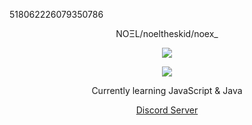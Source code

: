 518062226079350786

</p>
<p align="center">
    NOΞL/noeltheskid/noex_
<p align="center">  
<img src="https://komarev.com/ghpvc/?username=noeltheskid&color=green">
</p>
    <p align="center">
  <img src="https://discord.c99.nl/widget/theme-1/518062226079350786.png" />
</p>
<p align="center">
Currently learning JavaScript & Java
<p align="center">
    <a href="https://discord.gg/e6jGPeHvmR">Discord Server</a>


